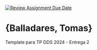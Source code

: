 [![Review Assignment Due Date](https://classroom.github.com/assets/deadline-readme-button-24ddc0f5d75046c5622901739e7c5dd533143b0c8e959d652212380cedb1ea36.svg)](https://classroom.github.com/a/DLC4WqXm)
# {Balladares, Tomas}

Template para TP DDS 2024 - Entrega 2
